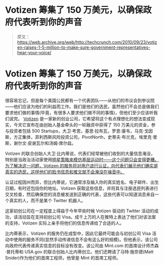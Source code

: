 # Votizen 筹集了 150 万美元，以确保政府代表听到你的声音

> 原文：<https://web.archive.org/web/http://techcrunch.com/2010/09/23/votizen-raises-1-5-million-to-make-sure-government-representatives-hear-your-voice/>

# Votizen 筹集了 150 万美元，以确保政府代表听到你的声音

很容易忘记，但是每个美国公民都有一个代表团队——从他们的市议会到参议院——他们应该为他们的利益而工作。我们是他们的选民，虽然他们不会总是做我们要求他们做的事情(毕竟，有很多人要求他们做不同的事情)，但他们至少应该听我们说完。 [Votizen](https://web.archive.org/web/20230326190550/http://www.votizen.com/) 是一家新的创业公司，它希望将这个有点理想化的想法变成现实，今天它宣布在由创始人基金牵头的一轮融资中获得了 150 万美元的资金，参与投资者包括 500 Startups，大卫·考恩，基思·拉布瓦，罗恩·康韦，马克·戈因斯，方正集体，菲利西斯风险投资公司，PivotNorth，史蒂夫·布兰克，埃里克·里斯，谢尔文·皮谢瓦尔和汤姆·席尔兹。

Votizen 的联合创始人大卫·比内蒂说，代表们经常被他们收到的大量信息淹没，特别是当政治活动家使用[明星策略来模仿基层运动时——这个问题只会变得更糟。为了解决这一问题，Votizen 的服务将对用户进行认证，向代表们展示他们确实是真实的选民，这样他们的脸书信息和推文就不会淹没在噪音中。](https://web.archive.org/web/20230326190550/http://en.wikipedia.org/wiki/Astroturfing)

认证过程因州而异，但比内蒂说，它通常涉及输入你的真实姓名、电子邮件、出生日期，有时还包括你的地址。Votizen 获取这些信息，并将其与注册选民列表进行交叉检查，然后确保您的消息被发送到正确的代表，这些代表可以知道消息来自一个真实的人，而不是某个 Twitter 机器人。

这家初创公司在一定程度上得益于今年早些时候 Votizen 驱动的 Twitter 活动的成功，该活动旨在支持初创公司 Visa。成千上万的人在推特上表达了他们对该法案的支持，Votizen 实际上亲手将他们的信息传递给了合适的人。

比内蒂表示，Votizen 的服务仍在成型中，因此它最终可能会与初创公司 Visa 活动中使用的服务不同(显然手动传递信息不会有这么好的规模)。但他表示，该公司向政府代表传递真实信息的目标没有改变。该公司由 Mint.com 的首席设计师杰森·普托蒂和 USA.gov 的联合创始人比内蒂创立。他们还聘请了马特·施奈德(Matt Snider)作为他们的首席工程师，他曾是 Mint 的首席工程师。
